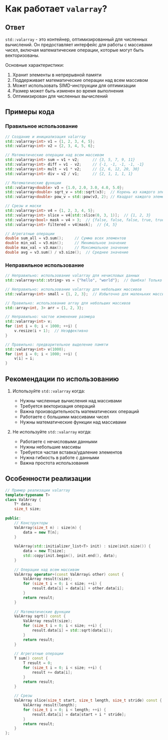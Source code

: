 # Как работает `valarray`?

## Ответ
`std::valarray` - это контейнер, оптимизированный для численных вычислений. Он предоставляет интерфейс для работы с массивами чисел, включая математические операции, которые могут быть векторизованы.

Основные характеристики:
1. Хранит элементы в непрерывной памяти
2. Поддерживает математические операции над всем массивом
3. Может использовать SIMD-инструкции для оптимизации
4. Размер может быть изменен во время выполнения
5. Оптимизирован для численных вычислений

## Примеры кода

### Правильное использование

```cpp
// Создание и инициализация valarray
std::valarray<int> v1 = {1, 2, 3, 4, 5};
std::valarray<int> v2 = {2, 3, 4, 5, 6};

// Математические операции над всем массивом
std::valarray<int> sum = v1 + v2;      // {3, 5, 7, 9, 11}
std::valarray<int> diff = v1 - v2;     // {-1, -1, -1, -1, -1}
std::valarray<int> mult = v1 * v2;     // {2, 6, 12, 20, 30}
std::valarray<int> div = v2 / v1;      // {2, 1, 1, 1, 1}

// Математические функции
std::valarray<double> v3 = {1.0, 2.0, 3.0, 4.0, 5.0};
std::valarray<double> sqrt_v = std::sqrt(v3);  // Корень из каждого элемента
std::valarray<double> pow_v = std::pow(v3, 2); // Квадрат каждого элемента

// Срезы и маски
std::valarray<int> v4 = {1, 2, 3, 4, 5};
std::valarray<int> slice = v4[std::slice(0, 3, 1)];  // {1, 2, 3}
std::valarray<bool> mask = v4 > 3;  // {false, false, false, true, true}
std::valarray<int> filtered = v4[mask];  // {4, 5}

// Агрегатные операции
double sum_all = v3.sum();     // Сумма всех элементов
double min_val = v3.min();     // Минимальное значение
double max_val = v3.max();     // Максимальное значение
double avg = v3.sum() / v3.size();  // Среднее значение
```

### Неправильное использование

```cpp
// Неправильно: использование valarray для нечисловых данных
std::valarray<std::string> vs = {"hello", "world"};  // Ошибка! Только числовые типы

// Неправильно: использование valarray для небольших массивов
std::valarray<int> small = {1, 2, 3};  // Избыточно для маленьких массивов

// Правильно: использование array для небольших массивов
std::array<int, 3> arr = {1, 2, 3};

// Неправильно: частое изменение размера
std::valarray<int> v;
for (int i = 0; i < 1000; ++i) {
    v.resize(i + 1);  // Неэффективно
}

// Правильно: предварительное выделение памяти
std::valarray<int> v(1000);
for (int i = 0; i < 1000; ++i) {
    v[i] = i;
}
```

## Рекомендации по использованию

1. Используйте `std::valarray` когда:
   - Нужны численные вычисления над массивами
   - Требуется векторизация операций
   - Важна производительность математических операций
   - Работаете с большими массивами чисел
   - Нужны математические функции над массивами

2. Не используйте `std::valarray` когда:
   - Работаете с нечисловыми данными
   - Нужны небольшие массивы
   - Требуется частая вставка/удаление элементов
   - Нужна гибкость в работе с данными
   - Важна простота использования

## Особенности реализации

```cpp
// Пример реализации valarray
template<typename T>
class ValArray {
    T* data;
    size_t size;
    
public:
    // Конструкторы
    ValArray(size_t n) : size(n) {
        data = new T[n];
    }
    
    ValArray(std::initializer_list<T> init) : size(init.size()) {
        data = new T[size];
        std::copy(init.begin(), init.end(), data);
    }
    
    // Операции над всем массивом
    ValArray operator+(const ValArray& other) const {
        ValArray result(size);
        for (size_t i = 0; i < size; ++i) {
            result.data[i] = data[i] + other.data[i];
        }
        return result;
    }
    
    // Математические функции
    ValArray sqrt() const {
        ValArray result(size);
        for (size_t i = 0; i < size; ++i) {
            result.data[i] = std::sqrt(data[i]);
        }
        return result;
    }
    
    // Агрегатные операции
    T sum() const {
        T result = 0;
        for (size_t i = 0; i < size; ++i) {
            result += data[i];
        }
        return result;
    }
    
    // Срезы
    ValArray slice(size_t start, size_t length, size_t stride) const {
        ValArray result(length);
        for (size_t i = 0; i < length; ++i) {
            result.data[i] = data[start + i * stride];
        }
        return result;
    }
};
``` 